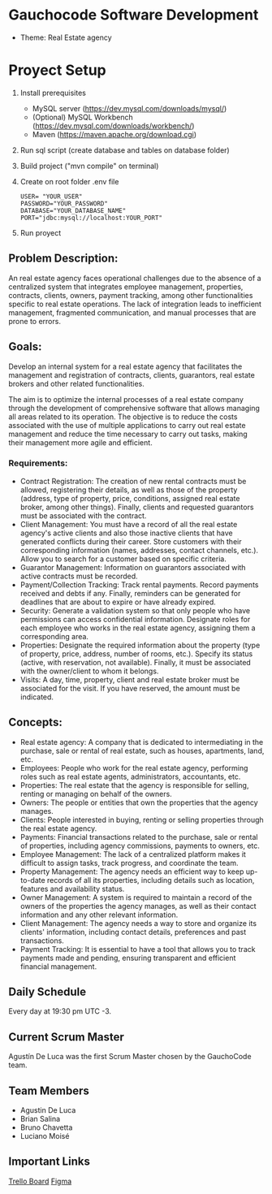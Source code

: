 # Gauchocode Software Development

- Theme:  Real Estate agency 
 
# Proyect Setup

1. Install prerequisites 
   - MySQL server (https://dev.mysql.com/downloads/mysql/)
   - (Optional) MySQL Workbench (https://dev.mysql.com/downloads/workbench/)
   - Maven (https://maven.apache.org/download.cgi)
2. Run sql script (create database and tables on database folder)
3. Build project ("mvn compile" on terminal)
4. Create on root folder .env file 
   
    ```
    USER= "YOUR_USER"
    PASSWORD="YOUR_PASSWORD"
    DATABASE="YOUR_DATABASE_NAME"
    PORT="jdbc:mysql://localhost:YOUR_PORT"
    ```
5. Run proyect

## Problem Description:

An real estate agency faces operational challenges due to the absence of a centralized system that integrates employee management, properties, contracts, clients, owners, payment tracking, among other functionalities specific to real estate operations. The lack of integration leads to inefficient management, fragmented communication, and manual processes that are prone to errors.

## Goals:

Develop an internal system for a real estate agency that facilitates the management and registration of contracts, clients, guarantors, real estate brokers and other related functionalities.

The aim is to optimize the internal processes of a real estate company through the development of comprehensive software that allows managing all areas related to its operation. The objective is to reduce the costs associated with the use of multiple applications to carry out real estate management and reduce the time necessary to carry out tasks, making their management more agile and efficient.

### Requirements:
- Contract Registration: The creation of new rental contracts must be allowed, registering their details, as well as those of the property (address, type of property, price, conditions, assigned real estate broker, among other things). Finally, clients and requested guarantors must be associated with the contract.
- Client Management: You must have a record of all the real estate agency's active clients and also those inactive clients that have generated conflicts during their career. Store customers with their corresponding information (names, addresses, contact channels, etc.). Allow you to search for a customer based on specific criteria.
- Guarantor Management: Information on guarantors associated with active contracts must be recorded.
- Payment/Collection Tracking: Track rental payments. Record payments received and debts if any. Finally, reminders can be generated for deadlines that are about to expire or have already expired.
- Security: Generate a validation system so that only people who have permissions can access confidential information. Designate roles for each employee who works in the real estate agency, assigning them a corresponding area.
- Properties: Designate the required information about the property (type of property, price, address, number of rooms, etc.). Specify its status (active, with reservation, not available). Finally, it must be associated with the owner/client to whom it belongs.
- Visits: A day, time, property, client and real estate broker must be associated for the visit. If you have reserved, the amount must be indicated. 

## Concepts: 

- Real estate agency: A company that is dedicated to intermediating in the purchase, sale or rental of real estate, such as houses, apartments, land, etc.
- Employees: People who work for the real estate agency, performing roles such as real estate agents, administrators, accountants, etc.
- Properties: The real estate that the agency is responsible for selling, renting or managing on behalf of the owners.
- Owners: The people or entities that own the properties that the agency manages.
- Clients: People interested in buying, renting or selling properties through the real estate agency.
- Payments: Financial transactions related to the purchase, sale or rental of properties, including agency commissions, payments to owners, etc.
- Employee Management: The lack of a centralized platform makes it difficult to assign tasks, track progress, and coordinate the team.
- Property Management: The agency needs an efficient way to keep up-to-date records of all its properties, including details such as location, features and availability status.
- Owner Management: A system is required to maintain a record of the owners of the properties the agency manages, as well as their contact information and any other relevant information.
- Client Management: The agency needs a way to store and organize its clients' information, including contact details, preferences and past transactions.
- Payment Tracking: It is essential to have a tool that allows you to track payments made and pending, ensuring transparent and efficient financial management.

## Daily Schedule

Every day at 19:30 pm UTC -3.

## Current Scrum Master

Agustín De Luca was the first Scrum Master chosen by the GauchoCode team.

## Team Members

- Agustin De Luca
- Brian Salina
- Bruno Chavetta
- Luciano Moisé

## Important Links

[Trello Board](https://trello.com/b/gQVRD5at/gauchocode-software-development-1)
[Figma](https://www.figma.com/design/bLVMuoDoYowmcd4iY3GTvf/GauchoCode?node-id=0-1&t=bEorJvU56rfmqtvD-0)